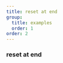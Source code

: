 ```yaml
---
title: reset at end
group:
  title: examples
  order: 1
order: 2
---
```


### reset at end

<code src="../examples/reset-at-end.tsx"></code>
